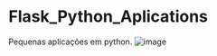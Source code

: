 # Flask_Python_Aplications
Pequenas aplicações em python.
![image](https://github.com/EvelynLopesSS/Flask_Python_Aplications/assets/113462824/46674f5b-7475-445b-a034-5c6e2d634caa)
